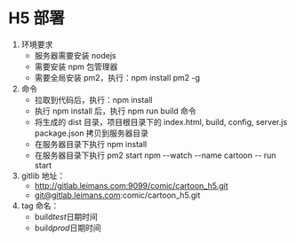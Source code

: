 # H5 部署

1. 环境要求
   - 服务器需要安装 nodejs
   - 需要安装 npm 包管理器
   - 需要全局安装 pm2，执行：npm install pm2 -g
2. 命令
   - 拉取到代码后，执行：npm install
   - 执行 npm install 后，执行 npm run build 命令
   - 将生成的 dist 目录，项目根目录下的 index.html, build, config, server.js package.json 拷贝到服务器目录
   - 在服务器目录下执行 npm install
   - 在服务器目录下执行 pm2 start npm --watch --name cartoon -- run start
3. gitlib 地址：
   - http://gitlab.leimans.com:9099/comic/cartoon_h5.git
   - git@gitlab.leimans.com:comic/cartoon_h5.git
4. tag 命名：
   - build*test*日期时间
   - build*prod*日期时间
